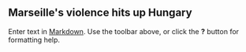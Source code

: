 ## Marseille's violence hits up Hungary

Enter text in [Markdown](http://daringfireball.net/projects/markdown/). Use the toolbar above, or click the **?** button for formatting help.

